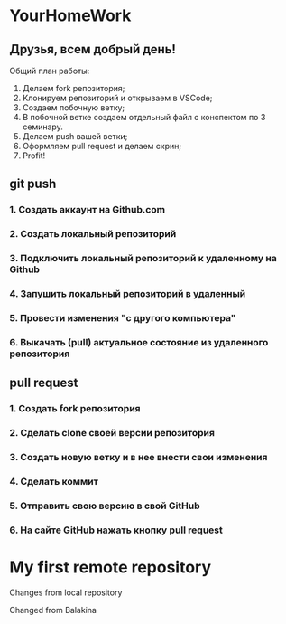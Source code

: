 # YourHomeWork

## Друзья, всем добрый день! 
Общий план работы:
1. Делаем fork репозитория;
2. Клонируем репозиторий и открываем в VSCode;
3. Создаем побочную ветку;
4. В побочной ветке создаем отдельный файл с конспектом по 3 семинару.
5. Делаем push вашей ветки;
6. Оформляем pull request и делаем скрин;
7. Profit!

 ## git push
 ### 1. Создать аккаунт на Github.com
 ### 2. Создать локальный репозиторий
 ### 3. Подключить локальный репозиторий к удаленному на Github
 ### 4. Запушить локальный репозиторий в удаленный
 ### 5. Провести изменения "с другого компьютера"
 ### 6. Выкачать (pull) актуальное состояние из удаленного репозитория

   ## pull request
 ### 1. Создать fork репозитория
 ### 2. Сделать clone своей версии репозитория
 ### 3. Создать новую ветку и в нее внести свои изменения
 ### 4. Сделать коммит 
 ### 5. Отправить свою версию в свой GitHub
 ### 6. На сайте GitHub нажать кнопку pull request

# My first remote repository
Changes from local repository

Changed from Balakina

